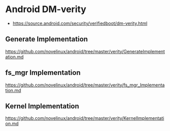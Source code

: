 # Android DM-verity

* https://source.android.com/security/verifiedboot/dm-verity.html

## Generate Implementation

https://github.com/novelinux/android/tree/master/verity/GenerateImplementation.md

## fs_mgr Implementation

https://github.com/novelinux/android/tree/master/verity/fs_mgr_Implementation.md

## Kernel Implementation

https://github.com/novelinux/android/tree/master/verity/KernelImplementation.md
